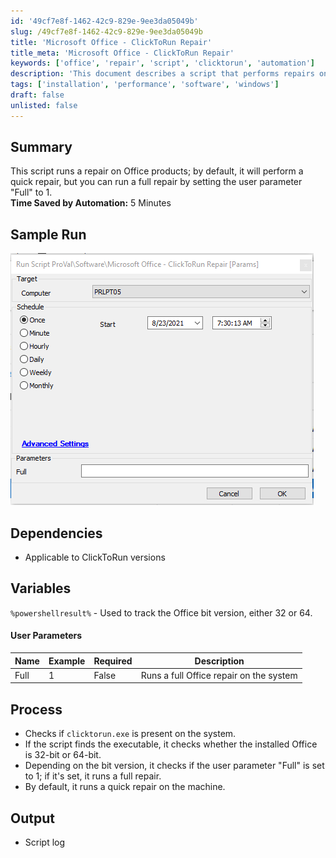 ```yaml
---
id: '49cf7e8f-1462-42c9-829e-9ee3da05049b'
slug: /49cf7e8f-1462-42c9-829e-9ee3da05049b
title: 'Microsoft Office - ClickToRun Repair'
title_meta: 'Microsoft Office - ClickToRun Repair'
keywords: ['office', 'repair', 'script', 'clicktorun', 'automation']
description: 'This document describes a script that performs repairs on Office products, offering both quick and full repair options based on user parameters. It checks the installation status and bit version of Office before executing the appropriate repair process.'
tags: ['installation', 'performance', 'software', 'windows']
draft: false
unlisted: false
---
```


## Summary

This script runs a repair on Office products; by default, it will perform a quick repair, but you can run a full repair by setting the user parameter "Full" to 1.  
**Time Saved by Automation:** 5 Minutes

## Sample Run

![Sample Run](../../../static/img/docs/49cf7e8f-1462-42c9-829e-9ee3da05049b/image_1.png)

## Dependencies

- Applicable to ClickToRun versions

## Variables

`%powershellresult%` - Used to track the Office bit version, either 32 or 64.

#### User Parameters

| Name  | Example | Required | Description                                |
|-------|---------|----------|--------------------------------------------|
| Full  | 1       | False    | Runs a full Office repair on the system    |

## Process

- Checks if `clicktorun.exe` is present on the system.
- If the script finds the executable, it checks whether the installed Office is 32-bit or 64-bit.
- Depending on the bit version, it checks if the user parameter "Full" is set to 1; if it's set, it runs a full repair.
- By default, it runs a quick repair on the machine.

## Output

- Script log

